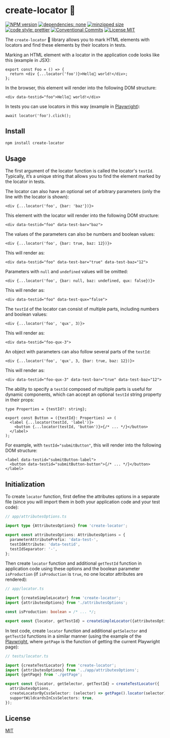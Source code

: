 # create-locator 📌

[![NPM version][npm-image]][npm-url]
[![dependencies: none][dependencies-none-image]][dependencies-none-url]
[![minzipped size][size-image]][size-url]
[![code style: prettier][prettier-image]][prettier-url]
[![Conventional Commits][conventional-commits-image]][conventional-commits-url]
[![License MIT][license-image]][license-url]

The `create-locator` 📌 library allows you to mark HTML elements with locators and
find these elements by their locators in tests.

Marking an HTML element with a locator in the application code looks like this (example in JSX):

```tsx
export const Foo = () => {
  return <div {...locator('foo')}>Hello👋 world!</div>;
};
```

In the browser, this element will render into the following DOM structure:

```tsx
<div data-testid="foo">Hello👋 world!</div>
```

In tests you can use locators in this way (example in [Playwright](https://playwright.dev/)):

```tsx
await locator('foo').click();
```

## Install

```sh
npm install create-locator
```

## Usage

The first argument of the locator function is called the locator's `testId`.
Typically, it’s a unique string that allows you to find the element marked by the locator in tests.

The locator can also have an optional set of arbitrary parameters (only the line with the locator is shown):

```tsx
<div {...locator('foo', {bar: 'baz'})}>
```

This element with the locator will render into the following DOM structure:

```tsx
<div data-testid="foo" data-test-bar="baz">
```

The values of the parameters can also be numbers and boolean values:

```tsx
<div {...locator('foo', {bar: true, baz: 12})}>
```

This will render as:

```tsx
<div data-testid="foo" data-test-bar="true" data-test-baz="12">
```

Parameters with `null` and `undefined` values will be omitted:

```tsx
<div {...locator('foo', {bar: null, baz: undefined, qux: false})}>
```

This will render as:

```tsx
<div data-testid="foo" data-test-qux="false">
```

The `testId` of the locator can consist of multiple parts, including numbers and boolean values:

```tsx
<div {...locator('foo', 'qux', 3)}>
```

This will render as:

```tsx
<div data-testid="foo-qux-3">
```

An object with parameters can also follow several parts of the `testId`:

```tsx
<div {...locator('foo', 'qux', 3, {bar: true, baz: 12})}>
```

This will render as:

```tsx
<div data-testid="foo-qux-3" data-test-bar="true" data-test-baz="12">
```

The ability to specify a `testId` composed of multiple parts is useful for dynamic components,
which can accept an optional `testId` string property in their props:

```tsx
type Properties = {testId?: string};

export const Button = ({testId}: Properties) => (
  <label {...locator(testId, 'label')}>
    <button {...locator(testId, 'button')}>{/* ... */}</button>
  </label>
);
```

For example, with `testId="submitButton"`, this will render into the following DOM structure:

```tsx
<label data-testid="submitButton-label">
  <button data-testid="submitButton-button">{/* ... */}</button>
</label>
```

## Initialization

To create `locator` function, first define the attributes options in a separate file
(since you will import them in both your application code and your test code):

```ts
// app/attributesOptions.ts

import type {AttributesOptions} from 'create-locator';

export const attributesOptions: AttributesOptions = {
  parameterAttributePrefix: 'data-test-',
  testIdAttribute: 'data-testid',
  testIdSeparator: '-',
};
```

Then create `locator` function and additional `getTestId` function in application code using these options
and the boolean parameter `isProduction` (if `isProduction` is `true`, no one locator attributes are rendered):

```ts
// app/locator.ts

import {createSimpleLocator} from 'create-locator';
import {attributesOptions} from './attributesOptions';

const isProduction: boolean = /* ... */;

export const {locator, getTestId} = createSimpleLocator({attributesOptions, isProduction});
```

In test code, create `locator` function and additional `getSelector` and `getTestId` functions in a similar manner
(using the example of the [Playwright](https://playwright.dev/),
where `getPage` is the function of getting the current Playwright page):

```ts
// tests/locator.ts

import {createTestLocator} from 'create-locator';
import {attributesOptions} from '../app/attributesOptions';
import {getPage} from './getPage';

export const {locator, getSelector, getTestId} = createTestLocator({
  attributesOptions,
  createLocatorByCssSelector: (selector) => getPage().locator(selector),
  supportWildcardsInCssSelectors: true,
});
```

## License

[MIT][license-url]

[conventional-commits-image]: https://img.shields.io/badge/Conventional_Commits-1.0.0-yellow.svg 'The Conventional Commits specification'
[conventional-commits-url]: https://www.conventionalcommits.org/en/v1.0.0/
[dependencies-none-image]: https://img.shields.io/badge/dependencies-none-success.svg 'No dependencies'
[dependencies-none-url]: https://github.com/joomcode/create-locator/blob/main/package.json
[license-image]: https://img.shields.io/badge/license-MIT-blue.svg 'The MIT License'
[license-url]: LICENSE
[npm-image]: https://img.shields.io/npm/v/create-locator.svg 'create-locator'
[npm-url]: https://www.npmjs.com/package/create-locator
[prettier-image]: https://img.shields.io/badge/code_style-prettier-ff69b4.svg 'Prettier code formatter'
[prettier-url]: https://prettier.io/
[size-image]: https://img.shields.io/bundlephobia/minzip/create-locator 'create-locator'
[size-url]: https://bundlephobia.com/package/create-locator
